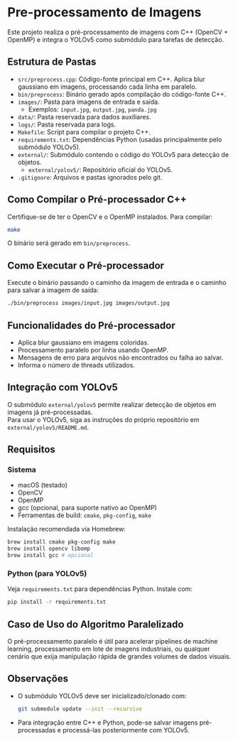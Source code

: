 # Pre-processamento de Imagens

Este projeto realiza o pré-processamento de imagens com C++ (OpenCV + OpenMP) e integra o YOLOv5 como submódulo para tarefas de detecção.

## Estrutura de Pastas

- `src/preprocess.cpp`: Código-fonte principal em C++. Aplica blur gaussiano em imagens, processando cada linha em paralelo.
- `bin/preprocess`: Binário gerado após compilação do código-fonte C++.
- `images/`: Pasta para imagens de entrada e saída.
    - Exemplos: `input.jpg`, `output.jpg`, `panda.jpg`
- `data/`: Pasta reservada para dados auxiliares.
- `logs/`: Pasta reservada para logs.
- `Makefile`: Script para compilar o projeto C++.
- `requirements.txt`: Dependências Python (usadas principalmente pelo submódulo YOLOv5).
- `external/`: Submódulo contendo o código do YOLOv5 para detecção de objetos.
    - `external/yolov5/`: Repositório oficial do YOLOv5.
- `.gitignore`: Arquivos e pastas ignorados pelo git.

## Como Compilar o Pré-processador C++

Certifique-se de ter o OpenCV e o OpenMP instalados. Para compilar:

```sh
make
```

O binário será gerado em `bin/preprocess`.

## Como Executar o Pré-processador

Execute o binário passando o caminho da imagem de entrada e o caminho para salvar a imagem de saída:

```sh
./bin/preprocess images/input.jpg images/output.jpg
```

## Funcionalidades do Pré-processador

- Aplica blur gaussiano em imagens coloridas.
- Processamento paralelo por linha usando OpenMP.
- Mensagens de erro para arquivos não encontrados ou falha ao salvar.
- Informa o número de threads utilizados.

## Integração com YOLOv5

O submódulo `external/yolov5` permite realizar detecção de objetos em imagens já pré-processadas.  
Para usar o YOLOv5, siga as instruções do próprio repositório em `external/yolov5/README.md`.

## Requisitos

### Sistema

- macOS (testado)
- OpenCV
- OpenMP
- gcc (opcional, para suporte nativo ao OpenMP)
- Ferramentas de build: `cmake`, `pkg-config`, `make`

Instalação recomendada via Homebrew:

```sh
brew install cmake pkg-config make
brew install opencv libomp
brew install gcc # opcional
```

### Python (para YOLOv5)

Veja `requirements.txt` para dependências Python. Instale com:

```sh
pip install -r requirements.txt
```

## Caso de Uso do Algoritmo Paralelizado

O pré-processamento paralelo é útil para acelerar pipelines de machine learning, processamento em lote de imagens industriais, ou qualquer cenário que exija manipulação rápida de grandes volumes de dados visuais.

## Observações

- O submódulo YOLOv5 deve ser inicializado/clonado com:
  ```sh
  git submodule update --init --recursive
  ```
- Para integração entre C++ e Python, pode-se salvar imagens pré-processadas e processá-las posteriormente com YOLOv5.
